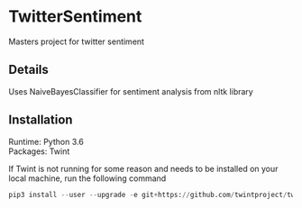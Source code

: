 # TwitterSentiment
Masters project for twitter sentiment

## Details
Uses NaiveBayesClassifier for sentiment analysis from nltk library

## Installation
Runtime: Python 3.6\
Packages: Twint

If Twint is not running for some reason and needs to be installed on your local machine, run the following command

```python
pip3 install --user --upgrade -e git+https://github.com/twintproject/twint.git@origin/master#egg=twint
```